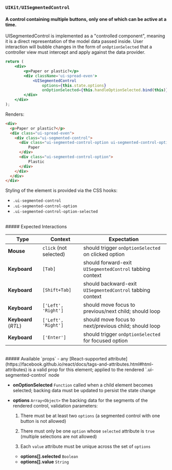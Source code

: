 ### `UIKit/UISegmentedControl`
#### A control containing multiple buttons, only one of which can be active at a time.

UISegmentedControl is implemented as a "controlled component", meaning it is a direct representation of the model data passed inside. User interaction will bubble changes in the form of `onOptionSelected` that a controller view must intercept and apply against the data provider.

```jsx
return (
    <div>
        <p>Paper or plastic?</p>
        <div className='ui-spread-even'>
            <UISegmentedControl
                options={this.state.options}
                onOptionSelected={this.handleOptionSelected.bind(this)} />
        </div>
    </div>
);
```
Renders:
```html
<div>
  <p>Paper or plastic?</p>
  <div class="ui-spread-even">
    <div class="ui-segmented-control">
      <div class="ui-segmented-control-option ui-segmented-control-option-selected">
          Paper
      </div>
      <div class="ui-segmented-control-option">
          Plastic
      </div>
    </div>
  </div>
</div>
```

Styling of the element is provided via the CSS hooks:

- `.ui-segmented-control`
- `.ui-segmented-control-option`
- `.ui-segmented-control-option-selected`

<br />
##### Expected Interactions

Type | Context | Expectation
---- | ------- | -----------
__Mouse__ | `click` (not selected) | should trigger `onOptionSelected` on clicked option
__Keyboard__ |`[Tab]` | should forward-exit `UISegmentedControl` tabbing context
__Keyboard__ |`[Shift+Tab]` | should backward-exit `UISegmentedControl` tabbing context
__Keyboard__ |`['Left', 'Right']` | should move focus to previous/next child; should loop
__Keyboard__ (*RTL*) | `['Left', 'Right']` | should move focus to next/previous child; should loop
__Keyboard__ | `['Enter']` | should trigger `onOptionSelected` for focused option

<br />
##### Available `props`
- any [React-supported attribute](https://facebook.github.io/react/docs/tags-and-attributes.html#html-attributes) is a valid prop for this element; applied to the rendered `.ui-segmented-control` node

- __onOptionSelected__ `Function`
  called when a child element becomes selected; backing data must be updated to persist the state change

- __options__ `Array<Object>`
  the backing data for the segments of the rendered control, validation parameters:

  1. There must be at least two `options` (a segmented control with one button is not allowed)

  1. There must only be one `option` whose `selected` attribute is `true` (multiple selections are not allowed)

  1. Each `value` attribute must be unique across the set of `options`

  - __options[].selected__ `Boolean`
  - __options[].value__ `String`
